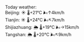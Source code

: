 Today weather:  
Beijing: ☀️   🌡️+21°C 🌬️↑4km/h  
Tianjin: ☀️   🌡️+24°C 🌬️↖7km/h  
Shijiazhuang: 🌦   🌡️+19°C 🌬️→15km/h  
Tangshan: 🌦   🌡️+20°C 🌬️↖9km/h  
